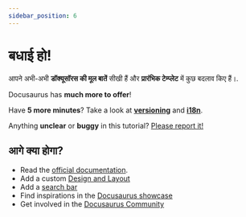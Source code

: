 ```yaml
---
sidebar_position: 6
---
```


# बधाई हो!

आपने अभी-अभी **डॉक्यूसॉरस की मूल बातें** सीखी हैं और **प्रारंभिक टेम्प्लेट** में कुछ बदलाव किए हैं।.

Docusaurus has **much more to offer**!

Have **5 more minutes**? Take a look at **[versioning](../tutorial-extras/manage-docs-versions.md)** and **[i18n](../tutorial-extras/translate-your-site.md)**.

Anything **unclear** or **buggy** in this tutorial? [Please report it!](https://github.com/facebook/docusaurus/discussions/4610)

## आगे क्या होगा?

- Read the [official documentation](https://docusaurus.io/).
- Add a custom [Design and Layout](https://docusaurus.io/docs/styling-layout)
- Add a [search bar](https://docusaurus.io/docs/search)
- Find inspirations in the [Docusaurus showcase](https://docusaurus.io/showcase)
- Get involved in the [Docusaurus Community](https://docusaurus.io/community/support)
